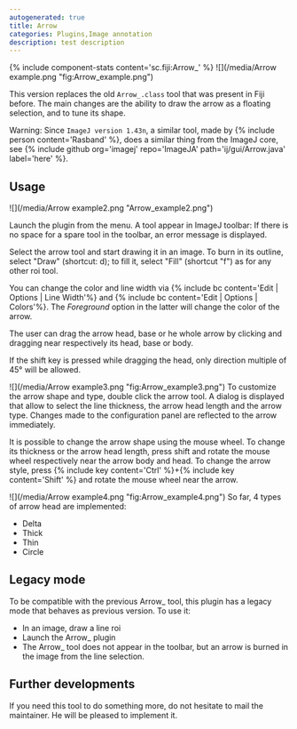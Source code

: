 ```yaml
---
autogenerated: true
title: Arrow
categories: Plugins,Image annotation
description: test description
---
```


{% include component-stats content='sc.fiji:Arrow\_' %} ![](/media/Arrow example.png "fig:Arrow_example.png")

This version replaces the old `Arrow_.class` tool that was present in Fiji before. The main changes are the ability to draw the arrow as a floating selection, and to tune its shape.

Warning: Since `ImageJ version 1.43n`, a similar tool, made by {% include person content='Rasband' %}, does a similar thing from the ImageJ core, see {% include github org='imagej' repo='ImageJA' path='ij/gui/Arrow.java' label='here' %}.

Usage
-----

![](/media/Arrow example2.png "Arrow_example2.png")

Launch the plugin from the menu. A tool appear in ImageJ toolbar: If there is no space for a spare tool in the toolbar, an error message is displayed.

Select the arrow tool and start drawing it in an image. To burn in its outline, select "Draw" (shortcut: d); to fill it, select "Fill" (shortcut "f") as for any other roi tool.

You can change the color and line width via {% include bc content='Edit | Options | Line Width'%} and {% include bc content='Edit | Options | Colors'%}. The *Foreground* option in the latter will change the color of the arrow.

The user can drag the arrow head, base or he whole arrow by clicking and dragging near respectively its head, base or body.

If the shift key is pressed while dragging the head, only direction multiple of 45° will be allowed.

![](/media/Arrow example3.png "fig:Arrow_example3.png") To customize the arrow shape and type, double click the arrow tool. A dialog is displayed that allow to select the line thickness, the arrow head length and the arrow type. Changes made to the configuration panel are reflected to the arrow immediately.

It is possible to change the arrow shape using the mouse wheel. To change its thickness or the arrow head length, press shift and rotate the mouse wheel respectively near the arrow body and head. To change the arrow style, press {% include key content='Ctrl' %}+{% include key content='Shift' %} and rotate the mouse wheel near the arrow.

![](/media/Arrow example4.png "fig:Arrow_example4.png") So far, 4 types of arrow head are implemented:

-   Delta
-   Thick
-   Thin
-   Circle

Legacy mode
-----------

To be compatible with the previous Arrow\_ tool, this plugin has a legacy mode that behaves as previous version. To use it:

-   In an image, draw a line roi
-   Launch the Arrow\_ plugin
-   The Arrow\_ tool does not appear in the toolbar, but an arrow is burned in the image from the line selection.

Further developments
--------------------

If you need this tool to do something more, do not hesitate to mail the maintainer. He will be pleased to implement it.

 
